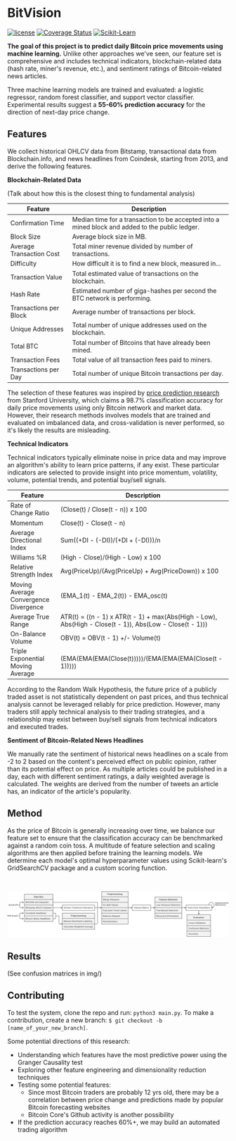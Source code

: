 BitVision
======
[![license](https://img.shields.io/github/license/mashape/apistatus.svg)]()
[![Coverage Status](https://coveralls.io/repos/github/shobrook/BitVision/badge.svg?branch=master)](https://coveralls.io/github/shobrook/BitVision?branch=master)
[![Scikit-Learn](https://img.shields.io/badge/Sklearn-0.19.1-yellow.svg)](http://scikit-learn.org/stable/)


**The goal of this project is to predict daily Bitcoin price movements using machine learning.** Unlike other approaches we've seen, our feature set is comprehensive and includes technical indicators, blockchain-related data (hash rate, miner's revenue, etc.), and sentiment ratings of Bitcoin-related news articles.


Three machine learning models are trained and evaluated: a logistic regressor, random forest classifier, and support vector classifier. Experimental results suggest a **55-60% prediction accuracy** for the direction of next-day price change.

## Features

We collect historical OHLCV data from Bitstamp, transactional data from Blockchain.info, and news headlines from Coindesk, starting from 2013, and derive the following features.

**Blockchain-Related Data**

(Talk about how this is the closest thing to fundamental analysis)

| Feature|  Description	|
| --- | --- |
| Confirmation Time | Median time for a transaction to be accepted into a mined block and added to the public ledger. |
| Block Size | Average block size in MB. |
| Average Transaction Cost | Total miner revenue divided by number of transactions. |
| Difficulty | How difficult it is to find a new block, measured in... |
| Transaction Value | Total estimated value of transactions on the blockchain. |
| Hash Rate | Estimated number of giga-hashes per second the BTC network is performing. |
| Transactions per Block | Average number of transactions per block. |
| Unique Addresses | Total number of unique addresses used on the blockchain. |
| Total BTC | Total number of Bitcoins that have already been mined. |
| Transaction Fees | Total value of all transaction fees paid to miners. |
| Transactions per Day | Total number of unique Bitcoin transactions per day. |

The selection of these features was inspired by [price prediction research](https://pdfs.semanticscholar.org/e065/3631b4a476abf5276a264f6bbff40b132061.pdf?_ga=2.213991569.764097240.1515916169-1482452711.1513173539) from Stanford University, which claims a 98.7% classification accuracy for daily price movements using only Bitcoin network and market data. However, their research methods involves models that are trained and evaluated on imbalanced data, and cross-validation is never performed, so it's likely the results are misleading.

**Technical Indicators**

Technical indicators typically eliminate noise in price data and may improve an algorithm's ability to learn price patterns, if any exist. These particular indicators are selected to provide insight into price momentum, volatility, volume, potential trends, and potential buy/sell signals.

| Feature|  Description	|
| --- | --- |
| Rate of Change Ratio | (Close(t) / Close(t - n)) x 100 |
| Momentum | Close(t) - Close(t - n) |
| Average Directional Index | Sum((+DI - (-DI))/(+DI + (-DI)))/n |
| Williams %R | (High - Close)/(High - Low) x 100 |
| Relative Strength Index | Avg(PriceUp)/(Avg(PriceUp) + Avg(PriceDown)) x 100 |
| Moving Average Convergence Divergence | (EMA_1(t) - EMA_2(t)) - EMA_osc(t) |
| Average True Range | ATR(t) = ((n - 1) x ATR(t - 1) + max(Abs(High - Low), Abs(High - Close(t - 1)), Abs(Low - Close(t - 1))) |
| On-Balance Volume | OBV(t) = OBV(t - 1) +/- Volume(t) |
| Triple Exponential Moving Average | (EMA(EMA(EMA(Close(t)))))/(EMA(EMA(EMA(Close(t - 1))))) |

According to the Random Walk Hypothesis, the future price of a publicly traded asset is not statistically dependent on past prices, and thus technical analysis cannot be leveraged reliably for price prediction. However, many traders still apply technical analysis to their trading strategies, and a relationship may exist between buy/sell signals from technical indicators and executed trades.

**Sentiment of Bitcoin-Related News Headlines**

We manually rate the sentiment of historical news headlines on a scale from -2 to 2 based on the content's perceived effect on public opinion, rather than its potential effect on price. As multiple articles could be published in a day, each with different sentiment ratings, a daily weighted average is calculated. The weights are derived from the number of tweets an article has, an indicator of the article's popularity.

## Method

As the price of Bitcoin is generally increasing over time, we balance our feature set to ensure that the classification accuracy can be benchmarked against a random coin toss. A multitude of feature selection and scaling algorithms are then applied before training the learning models. We determine each model's optimal hyperparameter values using Scikit-learn's GridSearchCV package and a custom scoring function.

<br />

![BitVision Pipeline](img/flowchart.png)

## Results

(See confusion matrices in img/)

## Contributing

To test the system, clone the repo and run: `python3 main.py`. To make a contribution, create a new branch: `$ git checkout -b [name_of_your_new_branch]`.


Some potential directions of this research:
* Understanding which features have the most predictive power using the Granger Causality test
* Exploring other feature engineering and dimensionality reduction techniques 
* Testing some potential features:
	* Since most Bitcoin traders are probably 12 yrs old, there may be a correlation between price change and predictions made by popular Bitcoin forecasting websites
	* Bitcoin Core's Github activity is another possibility
* If the prediction accuracy reaches 60%+, we may build an automated trading algorithm
